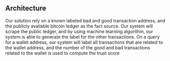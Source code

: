 ## Architecture
Our solution rely on a known labeled bad and good transaction address, and the publicly available bitcoin ledger as the fact source. Our system will scrape the public ledger, and by using machine learning algorithm, our system is able to generate the label for the other transactions. On a query for a wallet address, our system will label all transactions that are related to the wallet address, and the number of the good and bad transactions related to the wallet is used to compute the trust score

